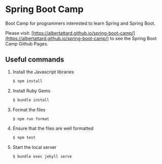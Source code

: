 # Spring Boot Camp

Boot Camp for programmers interested to learn Spring and Spring Boot.

Please visit: [https://albertattard.github.io/spring-boot-camp/](https://albertattard.github.io/spring-boot-camp/) to see the Spring Boot Camp Github Pages.

## Useful commands

1. Install the Javascript libraries

    ```bash
    $ npm install
    ```

1. Install Ruby Gems

    ```bash
    $ bundle install
    ```

1. Format the files

    ```bash
    $ npm run format
    ```

1. Ensure that the files are well formatted

    ```bash
    $ npm test
    ```

1. Start the local server

    ```bash
    $ bundle exec jekyll serve
    ```
